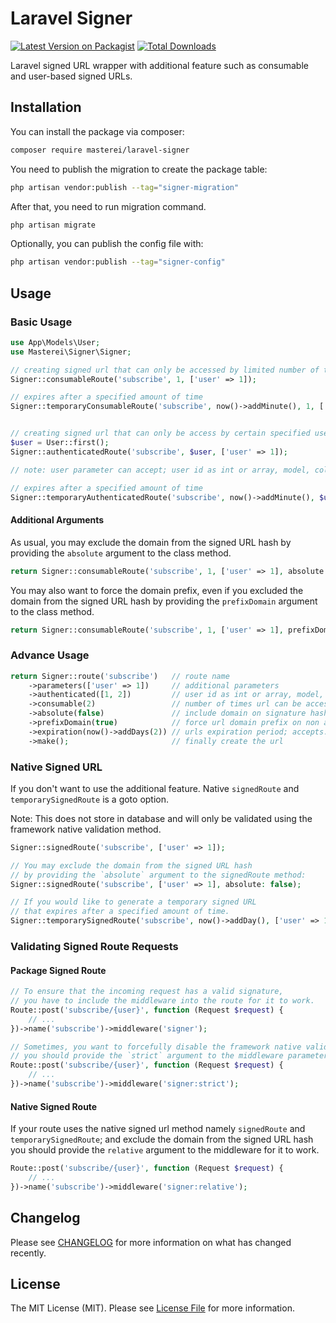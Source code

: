 # Laravel Signer

[![Latest Version on Packagist](https://img.shields.io/packagist/v/masterei/laravel-signer.svg?style=flat-square)](https://packagist.org/packages/masterei/laravel-signer)
[![Total Downloads](https://img.shields.io/packagist/dt/masterei/laravel-signer.svg?style=flat-square)](https://packagist.org/packages/masterei/laravel-signer)

Laravel signed URL wrapper with additional feature such as consumable and user-based signed URLs.

## Installation
You can install the package via composer:
```bash
composer require masterei/laravel-signer
```

You need to publish the migration to create the package table:
```bash
php artisan vendor:publish --tag="signer-migration"
```

After that, you need to run migration command.
```bash
php artisan migrate
```

Optionally, you can publish the config file with:
```bash
php artisan vendor:publish --tag="signer-config"
```

## Usage

### Basic Usage
```php
use App\Models\User;
use Masterei\Signer\Signer;

// creating signed url that can only be accessed by limited number of times
Signer::consumableRoute('subscribe', 1, ['user' => 1]);

// expires after a specified amount of time
Signer::temporaryConsumableRoute('subscribe', now()->addMinute(), 1, ['user' => 1]);


// creating signed url that can only be access by certain specified user/s
$user = User::first();
Signer::authenticatedRoute('subscribe', $user, ['user' => 1]); 

// note: user parameter can accept; user id as int or array, model, collection

// expires after a specified amount of time
Signer::temporaryAuthenticatedRoute('subscribe', now()->addMinute(), $user, ['user' => 1]);
```

#### Additional Arguments
As usual, you may exclude the domain from the signed URL hash by providing the `absolute` argument 
to the class method.
```php
return Signer::consumableRoute('subscribe', 1, ['user' => 1], absolute: false);
```

You may also want to force the domain prefix, even if you excluded the domain from the signed URL hash 
by providing the `prefixDomain` argument to the class method.
```php
return Signer::consumableRoute('subscribe', 1, ['user' => 1], prefixDomain: true);
```

### Advance Usage
```php
return Signer::route('subscribe')   // route name
    ->parameters(['user' => 1])     // additional parameters
    ->authenticated([1, 2])         // user id as int or array, model, collection
    ->consumable(2)                 // number of times url can be accessed
    ->absolute(false)               // include domain on signature hashing; default: true
    ->prefixDomain(true)            // force url domain prefix on non absolute path; default: false
    ->expiration(now()->addDays(2)) // urls expiration period; accepts: Carbon/Carbon instance
    ->make();                       // finally create the url
```

### Native Signed URL
If you don't want to use the additional feature. Native `signedRoute` and `temporarySignedRoute` is a goto option.

Note: This does not store in database and will only be validated using the framework native validation method.
```php
Signer::signedRoute('subscribe', ['user' => 1]);

// You may exclude the domain from the signed URL hash
// by providing the `absolute` argument to the signedRoute method:
Signer::signedRoute('subscribe', ['user' => 1], absolute: false);

// If you would like to generate a temporary signed URL
// that expires after a specified amount of time.
Signer::temporarySignedRoute('subscribe', now()->addDay(), ['user' => 1]);
```

### Validating Signed Route Requests

#### Package Signed Route
```php
// To ensure that the incoming request has a valid signature,
// you have to include the middleware into the route for it to work.
Route::post('subscribe/{user}', function (Request $request) {
    // ...
})->name('subscribe')->middleware('signer');

// Sometimes, you want to forcefully disable the framework native validation,
// you should provide the `strict` argument to the middleware parameter.
Route::post('subscribe/{user}', function (Request $request) {
    // ...
})->name('subscribe')->middleware('signer:strict');
```

#### Native Signed Route
If your route uses the native signed url method namely `signedRoute` and `temporarySignedRoute`; 
and exclude the domain from the signed URL hash you should provide the `relative` argument to the
middleware for it to work.
```php
Route::post('subscribe/{user}', function (Request $request) {
    // ...
})->name('subscribe')->middleware('signer:relative');
```

## Changelog
Please see [CHANGELOG](CHANGELOG.md) for more information on what has changed recently.

## License
The MIT License (MIT). Please see [License File](LICENSE.md) for more information.
